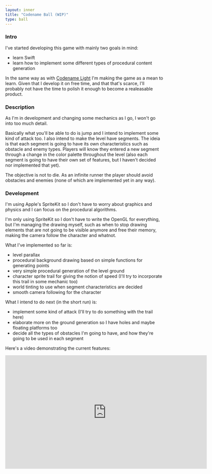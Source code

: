 ```yaml
---
layout: inner
title: "Codename Ball (WIP)"
type: ball
---
```


### Intro

I've started developing this game with mainly two goals in mind:

- learn Swift
- learn how to implement some different types of procedural content generation

In the same way as with <a href="{{ site.baseurl }}light/">Codename Light</a> I'm making the game as a mean to learn. Given that I develop it on free time, and that that's scarce, I'll probably not have the time to polish it enough to become a realeasable product.

### Description

As I'm in development and changing some mechanics as I go, I won't go into too much detail.

Basically what you'll be able to do is jump and I intend to implement some kind of attack too. I also intend to make the level have segments. The ideia is that each segment is going to have its own characteristics such as obstacle and enemy types. Players will know they entered a new segment through a change in the color palette throughout the level (also each segment is going to have their own set of features, but I haven't decided nor implemented that yet).

The objective is not to die. As an infinite runner the player should avoid obstacles and enemies (none of which are implemented yet in any way).

### Development

I'm using Apple's SpriteKit so I don't have to worry about graphics and physics and I can focus on the procedural algorithms.

I'm only using SpriteKit so I don't have to write the OpenGL for everything, but I'm managing the drawing myself, such as when to stop drawing elements that are not going to be visible anymore and free their memory, making the camera follow the character and whatnot.

What I've implemented so far is:

- level parallax
- procedural background drawing based on simple functions for generating points
- very simple procedural generation of the level ground
- character sprite trail for giving the notion of speed (I'll try to incorporate this trail in some mechanic too)
- world tinting to use when segment characteristics are decided
- smooth camera following for the character

What I intend to do next (in the short run) is:

- implement some kind of attack (I'll try to do something with the trail here)
- elaborate more on the ground generation so I have holes and maybe floating platforms too
- decide all the types of obstacles I'm going to have, and how they're going to be used in each segment

Here's a video demonstrating the current features:

<iframe width="640" height="361" src="https://www.youtube.com/embed/B4Klspk-7jc" frameborder="0" allowfullscreen></iframe>
